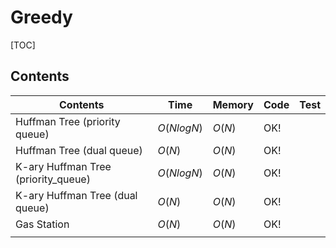 # Greedy



[TOC]



## Contents

| Contents                            | Time       | Memory | Code | Test |
| ----------------------------------- | ---------- | ------ | ---- | ---- |
| Huffman Tree (priority queue)       | $O(NlogN)$ | $O(N)$ | OK!  |      |
| Huffman Tree (dual queue)           | $O(N)$     | $O(N)$ | OK!  |      |
| K-ary Huffman Tree (priority_queue) | $O(NlogN)$ | $O(N)$ | OK!  |      |
| K-ary Huffman Tree (dual queue)     | $O(N)$     | $O(N)$ | OK!  |      |
| Gas Station                         | $O(N)$     | $O(N)$ | OK!  |      |
|                                     |            |        |      |      |

